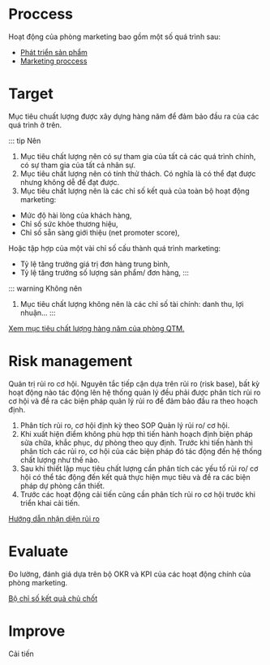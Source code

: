 # Proccess
Hoạt động của phòng marketing bao gồm một số quá trình sau:
* [Phát triển sản phẩm](./develop.md)
* [Marketing  proccess](./marketing.md)

# Target
Mục tiêu chuất lượng được xây dựng hàng năm để đảm bảo đầu ra của các quá trình ở trên.

::: tip Nên
1. Mục tiêu chất lượng nên có sự tham gia của tất cả các quá trình chính, có sự tham gia của tất cả nhân sự.
2. Mục tiêu chất lượng nên có tính thử thách. Có nghĩa là có thể đạt được nhưng không dễ để đạt được.
3. Mục tiêu chất lượng nên là các chỉ số kết quả của toàn bộ hoạt động marketing:
* Mức độ hài lòng của khách hàng,
* Chỉ số sức khỏe thương hiệu,
* Chỉ số sẵn sàng giới thiệu (net promoter score),

Hoặc tập hợp của một vài chỉ số cấu thành quá trình marketing:
* Tỷ lệ tăng trưởng giá trị đơn hàng trung bình,
* Tỷ lệ tăng trưởng số lượng sản phẩm/ đơn hàng,
:::

::: warning Không nên
1. Mục tiêu chất lượng không nên là các chỉ số tài chính: danh thu, lợi nhuận...
:::

[Xem mục tiêu chất lượng hàng năm của phòng QTM.](./qtm-target.md)

# Risk management
Quản trị rủi ro cơ hội. Nguyên tắc tiếp cận dựa trên rủi ro (risk base), bất kỳ hoạt động nào tác động lên hệ thống quản lý đều phải được phân tích rủi ro cơ hội và đề ra các biện pháp quản lý rủi ro để đảm bảo đầu ra theo hoạch định.
1. Phân tích rủi ro, cơ hội định kỳ theo SOP 	Quản lý rủi ro/ cơ hội.
2. Khi xuất hiện điểm không phù hợp thì tiến hành hoạch định biện pháp sửa chữa, khắc phục, dự phòng theo quy định. Trước khi tiến hành thì phân tích các rủi ro, cơ hội của các biện pháp đó tác động đến hệ thống chất lượng như thế nào.
3. Sau khi thiết lập mục tiêu chất lượng cần phân tích các yếu tố rủi ro/ cơ hội có thể tác động đến kết quả thực hiện mục tiêu và đề ra các biện pháp dự phòng cần thiết.
4. Trước các hoạt động cải tiến cũng cần phân tích rủi ro cơ hội trước khi triển khai cải tiến.

[Hướng dẫn nhận diện rủi ro](./risk-identification.md)

# Evaluate
Đo lường, đánh giá dựa trên bộ OKR và KPI của các hoạt động chính của phòng marketing.

[Bộ chỉ số kết quả chủ chốt](./key-result.md)

# Improve
Cải tiến